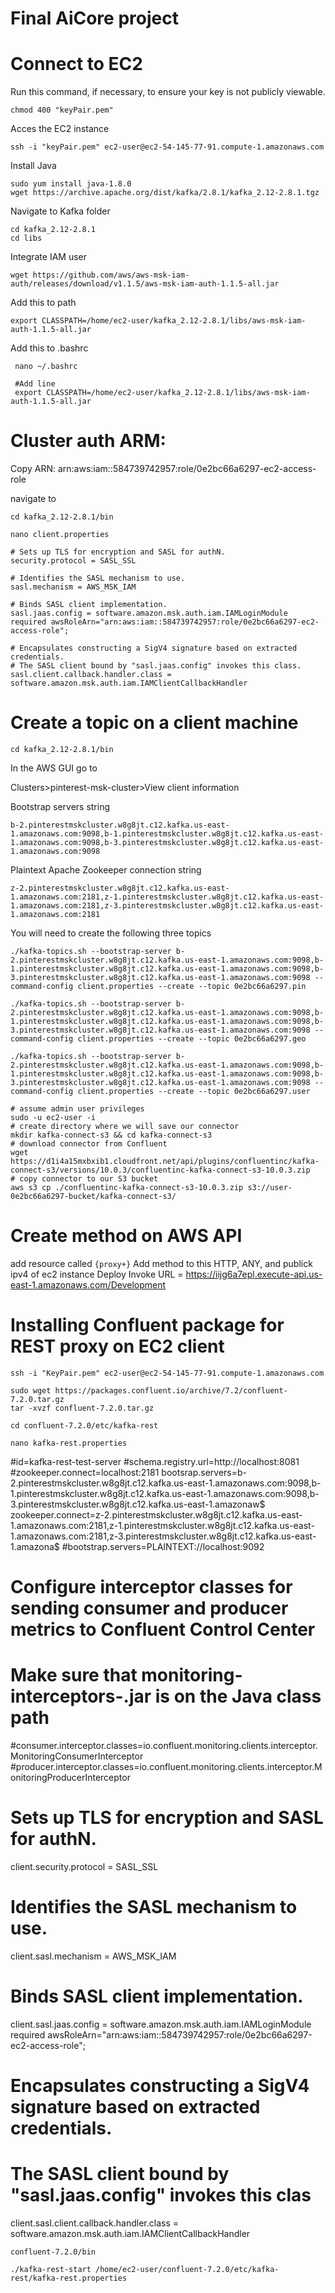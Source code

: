 # Final AiCore project



# Connect to EC2
Run this command, if necessary, to ensure your key is not publicly viewable.

```
chmod 400 "keyPair.pem"
```

Acces the EC2 instance
```
ssh -i "keyPair.pem" ec2-user@ec2-54-145-77-91.compute-1.amazonaws.com
```

Install Java
```
sudo yum install java-1.8.0
wget https://archive.apache.org/dist/kafka/2.8.1/kafka_2.12-2.8.1.tgz
```

Navigate to Kafka folder
```
cd kafka_2.12-2.8.1
cd libs
```

Integrate IAM user
```
wget https://github.com/aws/aws-msk-iam-auth/releases/download/v1.1.5/aws-msk-iam-auth-1.1.5-all.jar
```
Add this to path
```
export CLASSPATH=/home/ec2-user/kafka_2.12-2.8.1/libs/aws-msk-iam-auth-1.1.5-all.jar
```
Add this to .bashrc
```
 nano ~/.bashrc

 #Add line
 export CLASSPATH=/home/ec2-user/kafka_2.12-2.8.1/libs/aws-msk-iam-auth-1.1.5-all.jar
```


# Cluster auth ARM: 

Copy ARN:
arn:aws:iam::584739742957:role/0e2bc66a6297-ec2-access-role

navigate to 
```
cd kafka_2.12-2.8.1/bin
```
```
nano client.properties
```
```
# Sets up TLS for encryption and SASL for authN.
security.protocol = SASL_SSL

# Identifies the SASL mechanism to use.
sasl.mechanism = AWS_MSK_IAM

# Binds SASL client implementation.
sasl.jaas.config = software.amazon.msk.auth.iam.IAMLoginModule required awsRoleArn="arn:aws:iam::584739742957:role/0e2bc66a6297-ec2-access-role";

# Encapsulates constructing a SigV4 signature based on extracted credentials.
# The SASL client bound by "sasl.jaas.config" invokes this class.
sasl.client.callback.handler.class = software.amazon.msk.auth.iam.IAMClientCallbackHandler
```

# Create a topic on a client machine
```
cd kafka_2.12-2.8.1/bin
```

In the AWS GUI go to 

Clusters>pinterest-msk-cluster>View client information

Bootstrap servers string
```
b-2.pinterestmskcluster.w8g8jt.c12.kafka.us-east-1.amazonaws.com:9098,b-1.pinterestmskcluster.w8g8jt.c12.kafka.us-east-1.amazonaws.com:9098,b-3.pinterestmskcluster.w8g8jt.c12.kafka.us-east-1.amazonaws.com:9098
```

Plaintext Apache Zookeeper connection string
```
z-2.pinterestmskcluster.w8g8jt.c12.kafka.us-east-1.amazonaws.com:2181,z-1.pinterestmskcluster.w8g8jt.c12.kafka.us-east-1.amazonaws.com:2181,z-3.pinterestmskcluster.w8g8jt.c12.kafka.us-east-1.amazonaws.com:2181
```

You will need to create the following three topics

```
./kafka-topics.sh --bootstrap-server b-2.pinterestmskcluster.w8g8jt.c12.kafka.us-east-1.amazonaws.com:9098,b-1.pinterestmskcluster.w8g8jt.c12.kafka.us-east-1.amazonaws.com:9098,b-3.pinterestmskcluster.w8g8jt.c12.kafka.us-east-1.amazonaws.com:9098 --command-config client.properties --create --topic 0e2bc66a6297.pin
```
```
./kafka-topics.sh --bootstrap-server b-2.pinterestmskcluster.w8g8jt.c12.kafka.us-east-1.amazonaws.com:9098,b-1.pinterestmskcluster.w8g8jt.c12.kafka.us-east-1.amazonaws.com:9098,b-3.pinterestmskcluster.w8g8jt.c12.kafka.us-east-1.amazonaws.com:9098 --command-config client.properties --create --topic 0e2bc66a6297.geo
```
```
./kafka-topics.sh --bootstrap-server b-2.pinterestmskcluster.w8g8jt.c12.kafka.us-east-1.amazonaws.com:9098,b-1.pinterestmskcluster.w8g8jt.c12.kafka.us-east-1.amazonaws.com:9098,b-3.pinterestmskcluster.w8g8jt.c12.kafka.us-east-1.amazonaws.com:9098 --command-config client.properties --create --topic 0e2bc66a6297.user
```

```
# assume admin user privileges
sudo -u ec2-user -i
# create directory where we will save our connector 
mkdir kafka-connect-s3 && cd kafka-connect-s3
# download connector from Confluent
wget https://d1i4a15mxbxib1.cloudfront.net/api/plugins/confluentinc/kafka-connect-s3/versions/10.0.3/confluentinc-kafka-connect-s3-10.0.3.zip
# copy connector to our S3 bucket
aws s3 cp ./confluentinc-kafka-connect-s3-10.0.3.zip s3://user-0e2bc66a6297-bucket/kafka-connect-s3/

```

# Create method on AWS API 
add resource called `{proxy+}`
Add method to this HTTP, ANY, and publick ipv4 of ec2 instance 
Deploy
Invoke URL = https://iijg6a7epl.execute-api.us-east-1.amazonaws.com/Development

# Installing Confluent package for REST proxy on EC2 client
```
ssh -i "KeyPair.pem" ec2-user@ec2-54-145-77-91.compute-1.amazonaws.com
```
```
sudo wget https://packages.confluent.io/archive/7.2/confluent-7.2.0.tar.gz
tar -xvzf confluent-7.2.0.tar.gz
```
```
cd confluent-7.2.0/etc/kafka-rest
```
```
nano kafka-rest.properties
```

#id=kafka-rest-test-server
#schema.registry.url=http://localhost:8081
#zookeeper.connect=localhost:2181
bootsrap.servers=b-2.pinterestmskcluster.w8g8jt.c12.kafka.us-east-1.amazonaws.com:9098,b-1.pinterestmskcluster.w8g8jt.c12.kafka.us-east-1.amazonaws.com:9098,b-3.pinterestmskcluster.w8g8jt.c12.kafka.us-east-1.amazonaw$
zookeeper.connect=z-2.pinterestmskcluster.w8g8jt.c12.kafka.us-east-1.amazonaws.com:2181,z-1.pinterestmskcluster.w8g8jt.c12.kafka.us-east-1.amazonaws.com:2181,z-3.pinterestmskcluster.w8g8jt.c12.kafka.us-east-1.amazona$
#bootstrap.servers=PLAINTEXT://localhost:9092
#
# Configure interceptor classes for sending consumer and producer metrics to Confluent Control Center
# Make sure that monitoring-interceptors-<version>.jar is on the Java class path
#consumer.interceptor.classes=io.confluent.monitoring.clients.interceptor.MonitoringConsumerInterceptor
#producer.interceptor.classes=io.confluent.monitoring.clients.interceptor.MonitoringProducerInterceptor
# Sets up TLS for encryption and SASL for authN.
client.security.protocol = SASL_SSL

# Identifies the SASL mechanism to use.
client.sasl.mechanism = AWS_MSK_IAM

# Binds SASL client implementation.
client.sasl.jaas.config = software.amazon.msk.auth.iam.IAMLoginModule required awsRoleArn="arn:aws:iam::584739742957:role/0e2bc66a6297-ec2-access-role";

# Encapsulates constructing a SigV4 signature based on extracted credentials.
# The SASL client bound by "sasl.jaas.config" invokes this clas
client.sasl.client.callback.handler.class = software.amazon.msk.auth.iam.IAMClientCallbackHandler

```
confluent-7.2.0/bin
```
```
./kafka-rest-start /home/ec2-user/confluent-7.2.0/etc/kafka-rest/kafka-rest.properties
```